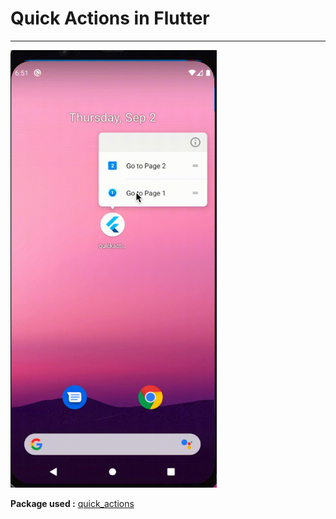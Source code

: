 # Quick Actions in Flutter

---

<img src="working.gif" height="700" width="330">

**Package used :** [quick_actions](https://pub.dev/packages/quick_actions)
